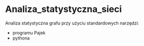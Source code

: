 # Analiza_statystyczna_sieci
Analiza statystyczna grafu przy użyciu standardowych narzędzi:
 - programu Pajek
 - pythona
